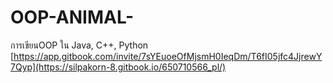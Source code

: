 # OOP-ANIMAL-
การเขียนOOP ใน Java, C++, Python 
[https://app.gitbook.com/invite/7sYEuoeOfMjsmH0IeqDm/T6fI05jfc4JjrewY7Qyp](https://silpakorn-8.gitbook.io/650710566_pl/)


